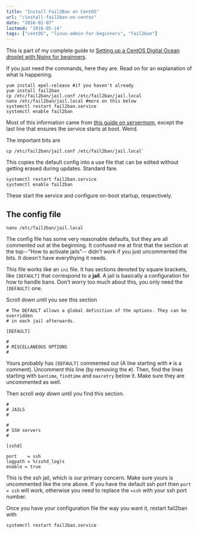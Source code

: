 ```yaml
---
title: "Install Fail2Ban on CentOS"
url: "/install-fail2ban-on-centos"
date: "2016-01-07"
lastmod: "2016-05-14"
tags: ["centOS", "linux-admin-for-beginners", "fail2ban"]
---
```


This is part of my complete guide to [Setting up a CentOS Digital Ocean droplet with Nginx for beginners](/digital-ocean-for-beginners).

If you just need the commands, here they are. Read on for an explanation of what is happening.

    yum install epel-release #if you haven't already
    yum install fail2ban
    cp /etc/fail2ban/jail.conf /etc/fail2ban/jail.local
    nano /etc/fail2ban/jail.local #more on this below
    systemctl restart fail2ban.service
    systemctl enable fail2ban
    

Most of this information came from [this guide on servermom](http://www.servermom.org/install-fail2ban-centos/1809/), except the last line that ensures the service starts at boot. Weird.

The important bits are

    cp /etc/fail2ban/jail.conf /etc/fail2ban/jail.local`
    

This copies the default config into a use file that can be edited without getting erased during updates. Standard fare.

    systemctl restart fail2ban.service
    systemctl enable fail2ban
    

These start the service and configure on-boot startup, respectively.

## The config file

    nano /etc/fail2ban/jail.local
    

The config file has some very reasonable defaults, but they are all commented out at the beginning. It confused me at first that the section at the top--"How to activate jails"-- didn't work if you just uncommented the bits. It doesn't have everythying it needs.

This file works like an `ini` file. It has sections denoted by square brackets, like `[DEFAULT]` that correspond to a **jail**. A jail is basically a configuration for how to handle bans. Don't worry too much about this, you only need the `[DEFAULT]` one.

Scroll down until you see this section

    # The DEFAULT allows a global definition of the options. They can be overridden
    # in each jail afterwards.
    
    [DEFAULT]
    
    #
    # MISCELLANEOUS OPTIONS
    #
    

Yours probably has `[DEFAULT]` commented out (A line starting with `#` is a comment). Uncomment this line (by removing the `#`). Then, find the lines starting with `bantime`, `findtime` and `maxretry` below it. Make sure they are uncommented as well.

Then scroll *way down* until you find this section.

    #
    # JAILS
    #
    
    #
    # SSH servers
    #
    
    [sshd]
    
    port    = ssh
    logpath = %(sshd_log)s
    enable = true
    

This is the ssh jail, which is our primary concern. Make sure yours is uncommented like the one above. If you have the default ssh port then `port = ssh` will work, otherwise you need to replace the `=ssh` with your ssh port number.

Once you have your configuration file the way you want it, restart fail2ban with

    systemctl restart fail2ban.service
    
